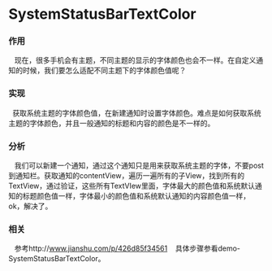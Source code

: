 # SystemStatusBarTextColor

### 作用

    现在，很多手机会有主题，不同主题的显示的字体颜色也会不一样。在自定义通知的时候，我们要怎么适配不同主题下的字体颜色值呢？
### 实现

    获取系统主题的字体颜色值，在新建通知时设置字体颜色。难点是如何获取系统主题的字体颜色，并且一般通知的标题和内容的颜色是不一样的。
### 分析

    我们可以新建一个通知，通过这个通知只是用来获取系统主题的字体，不要post到通知栏。获取通知的contentView，遍历一遍所有的子View，找到所有的TextView，通过验证，这些所有TextVIew里面，字体最大的颜色值和系统默认通知的标题颜色值一样，字体最小的颜色值和系统默认通知的内容颜色值一样，ok，解决了。
### 相关

    参考http://www.jianshu.com/p/426d85f34561
    具体步骤参看demo-SystemStatusBarTextColor。
